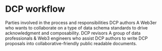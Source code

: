 # DCP workflow

Parties involved in the process and responsibilities DCP authors A Web3er who wants to collaborate on a type of data schema standards to drive acknowledgment and composability. DCP revisors A group of data professionals & Web3 engineers who assist DCP authors to write DCP proposals into collaborative-friendly public readable documents.
